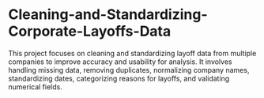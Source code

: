 # Cleaning-and-Standardizing-Corporate-Layoffs-Data
This project focuses on cleaning and standardizing layoff data from multiple companies to improve accuracy and usability for analysis. It involves handling missing data, removing duplicates, normalizing company names, standardizing dates, categorizing reasons for layoffs, and validating numerical fields. 
